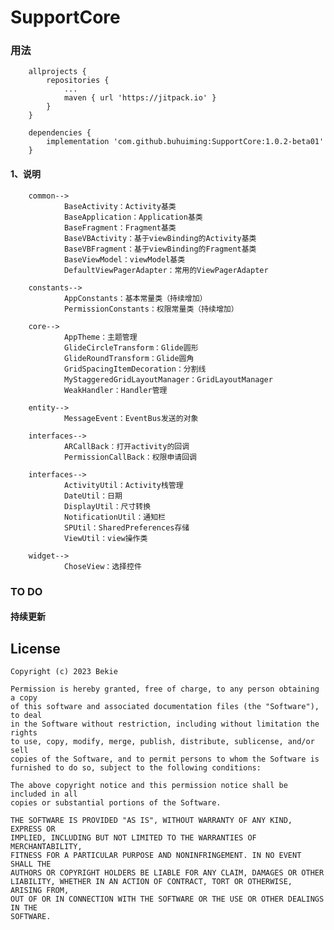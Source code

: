 # SupportCore

### 用法

        allprojects {
            repositories {
                ...
                maven { url 'https://jitpack.io' }
            }
        }

        dependencies {
            implementation 'com.github.buhuiming:SupportCore:1.0.2-beta01'
        }

#### 1、说明

        common-->
                BaseActivity：Activity基类
                BaseApplication：Application基类
                BaseFragment：Fragment基类
                BaseVBActivity：基于viewBinding的Activity基类
                BaseVBFragment：基于viewBinding的Fragment基类
                BaseViewModel：viewModel基类
                DefaultViewPagerAdapter：常用的ViewPagerAdapter

        constants-->
                AppConstants：基本常量类（持续增加）
                PermissionConstants：权限常量类（持续增加）

        core-->
                AppTheme：主题管理
                GlideCircleTransform：Glide圆形
                GlideRoundTransform：Glide圆角
                GridSpacingItemDecoration：分割线
                MyStaggeredGridLayoutManager：GridLayoutManager
                WeakHandler：Handler管理

        entity-->
                MessageEvent：EventBus发送的对象

        interfaces-->
                ARCallBack：打开activity的回调
                PermissionCallBack：权限申请回调

        interfaces-->
                ActivityUtil：Activity栈管理
                DateUtil：日期
                DisplayUtil：尺寸转换
                NotificationUtil：通知栏
                SPUtil：SharedPreferences存储
                ViewUtil：view操作类

        widget-->
                ChoseView：选择控件
                


### TO DO

#### 持续更新

## License

```
Copyright (c) 2023 Bekie

Permission is hereby granted, free of charge, to any person obtaining a copy
of this software and associated documentation files (the "Software"), to deal
in the Software without restriction, including without limitation the rights
to use, copy, modify, merge, publish, distribute, sublicense, and/or sell
copies of the Software, and to permit persons to whom the Software is
furnished to do so, subject to the following conditions:

The above copyright notice and this permission notice shall be included in all
copies or substantial portions of the Software.

THE SOFTWARE IS PROVIDED "AS IS", WITHOUT WARRANTY OF ANY KIND, EXPRESS OR
IMPLIED, INCLUDING BUT NOT LIMITED TO THE WARRANTIES OF MERCHANTABILITY,
FITNESS FOR A PARTICULAR PURPOSE AND NONINFRINGEMENT. IN NO EVENT SHALL THE
AUTHORS OR COPYRIGHT HOLDERS BE LIABLE FOR ANY CLAIM, DAMAGES OR OTHER
LIABILITY, WHETHER IN AN ACTION OF CONTRACT, TORT OR OTHERWISE, ARISING FROM,
OUT OF OR IN CONNECTION WITH THE SOFTWARE OR THE USE OR OTHER DEALINGS IN THE
SOFTWARE.
```
